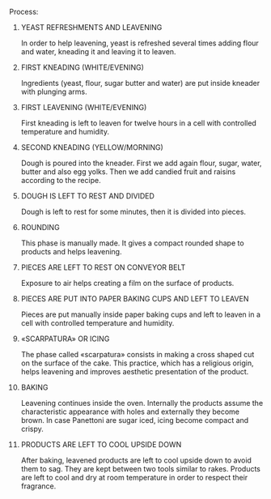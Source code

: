 Process:

1. YEAST REFRESHMENTS AND LEAVENING

   In order to help leavening, yeast is refreshed several times adding flour and water, kneading it and leaving it to leaven.

2. FIRST KNEADING (WHITE/EVENING)

   Ingredients (yeast, flour, sugar butter and water) are put inside kneader with plunging arms.

3. FIRST LEAVENING (WHITE/EVENING)

   First kneading is left to leaven for twelve hours in a cell with controlled temperature and humidity.

4. SECOND KNEADING (YELLOW/MORNING)

   Dough is poured into the kneader. First we add again flour, sugar, water, butter and also egg yolks. Then we add candied fruit and raisins according to the recipe.

5. DOUGH IS LEFT TO REST AND DIVIDED

   Dough is left to rest for some minutes, then it is divided into pieces.

6. ROUNDING

   This phase is manually made. It gives a compact rounded shape to products and helps leavening.

7.  PIECES ARE LEFT TO REST ON CONVEYOR BELT

    Exposure to air helps creating a film on the surface of products.

8. PIECES ARE PUT INTO PAPER BAKING CUPS AND LEFT TO LEAVEN

   Pieces are put manually inside paper baking cups and left to leaven in a cell with controlled temperature and humidity.

9. «SCARPATURA» OR ICING

   The phase called «scarpatura» consists in making a cross shaped cut on the surface of the cake. This practice, which has a religious origin, helps leavening and improves aesthetic presentation of the product.

10. BAKING

    Leavening continues inside the oven. Internally the products assume the characteristic appearance with holes and externally they become brown. In case Panettoni are sugar iced, icing become compact and crispy.

11. PRODUCTS ARE LEFT TO COOL UPSIDE DOWN

    After baking, leavened products are left to cool upside down to avoid them to sag. They are kept between two tools similar to rakes. Products are left to cool and dry at room temperature in order to respect their fragrance.           
